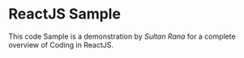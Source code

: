 # ReactJS Sample
This code Sample is a demonstration by *Sultan Rana* for a complete overview of Coding in ReactJS.